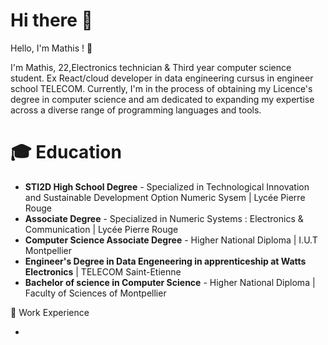 # Hi there 👋

Hello, I'm Mathis ! 👋

I'm Mathis, 22,Electronics technician & Third year computer science student. Ex React/cloud developer in data engineering cursus in engineer school TELECOM.
Currently, I'm in the process of obtaining my Licence's degree in computer science and am dedicated to expanding my expertise across a diverse range of programming languages and tools.

# 🎓 Education
  - **STI2D High School Degree** - Specialized in Technological Innovation and Sustainable Development Option Numeric Sysem | Lycée Pierre Rouge
  - **Associate Degree** - Specialized in Numeric Systems : Electronics & Communication | Lycée Pierre Rouge
  - **Computer Science  Associate Degree** - Higher National Diploma | I.U.T Montpellier
  - **Engineer's Degree in Data Engeneering in apprenticeship at Watts Electronics** | TELECOM Saint-Etienne
  - **Bachelor of science in Computer Science** - Higher National Diploma | Faculty of Sciences of Montpellier

💼 Work Experience

  -


